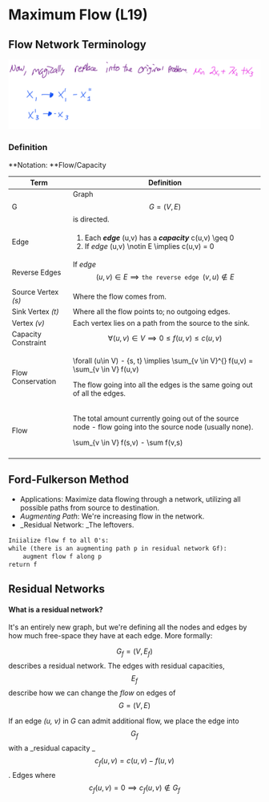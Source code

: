 # Maximum Flow (L19)

## Flow Network Terminology

![](<../../../.gitbook/assets/image (91).png>)

### Definition

**Notation: **Flow/Capacity

| Term                | Definition                                                                                                                                                                                                                                                                                          |
| ------------------- | --------------------------------------------------------------------------------------------------------------------------------------------------------------------------------------------------------------------------------------------------------------------------------------------------- |
| G                   | Graph $$G=(V,E)$$ is directed.                                                                                                                                                                                                                                                                      |
| Edge                | <ol><li>Each <em><strong>edge </strong></em><span class="math">(u,v)</span> has a <em><strong>capacity</strong></em><strong> </strong><span class="math">c(u,v)  \geq 0 </span> </li><li>If <em>edge<strong> </strong></em><span class="math">(u,v) \notin E \implies c(u,v) = 0</span>  </li></ol> |
| Reverse Edges       | If _edge_ $$(u,v) \in E \implies \texttt{the reverse edge } (v,u) \notin E$$                                                                                                                                                                                                                        |
| Source Vertex _(s)_ | Where the flow comes from.                                                                                                                                                                                                                                                                          |
| Sink Vertex _(t)_   | Where all the flow points to; no outgoing edges.                                                                                                                                                                                                                                                    |
| Vertex _(v)_        | Each vertex lies on a path from the source to the sink.                                                                                                                                                                                                                                             |
| Capacity Constraint | $$\forall (u,v) \in V \implies 0 \leq f(u,v) \leq c(u,v)$$                                                                                                                                                                                                                                          |
| Flow Conservation   | <p><span class="math">\forall (u\in V) - \{s, t\} \implies \sum_{v \in V}^{} f(u,v) = \sum_{v \in V} f(u,v) </span> </p><p>The flow going into all the edges is the same going out of all the edges.</p>                                                                                            |
| Flow                | <p>The total amount currently going out of the source node - flow going into the source node (usually none).</p><p><span class="math">\sum_{v \in V} f(s,v) - \sum f(v,s)</span> </p>                                                                                                               |
|                     |                                                                                                                                                                                                                                                                                                     |

## Ford-Fulkerson Method

* Applications: Maximize data flowing through a network, utilizing all possible paths from source to destination.
* _Augmenting Path_: We're increasing flow in the network.
* _Residual Network: _The leftovers.

```
Iniialize flow f to all 0's:
while (there is an augmenting path p in residual network Gf):
    augment flow f along p
return f
```

## Residual Networks

#### What is a residual network?

It's an entirely new graph, but we're defining all the nodes and edges by how much free-space they have at each edge. More formally:

$$G_f = (V, E_f)$$ describes a residual network. The edges with residual capacities, $$E_f$$ describe how we can change the _flow_ on edges of $$G=(V,E)$$ 

If an edge _(u, v)_ in _G_ can admit additional flow, we place the edge into $$G_f$$ with a _residual capacity _$$c_f (u,v) = c(u, v) - f(u, v)$$ . Edges where$$c_f (u, v) = 0 \implies c_f(u, v) \notin G_f$$ 

